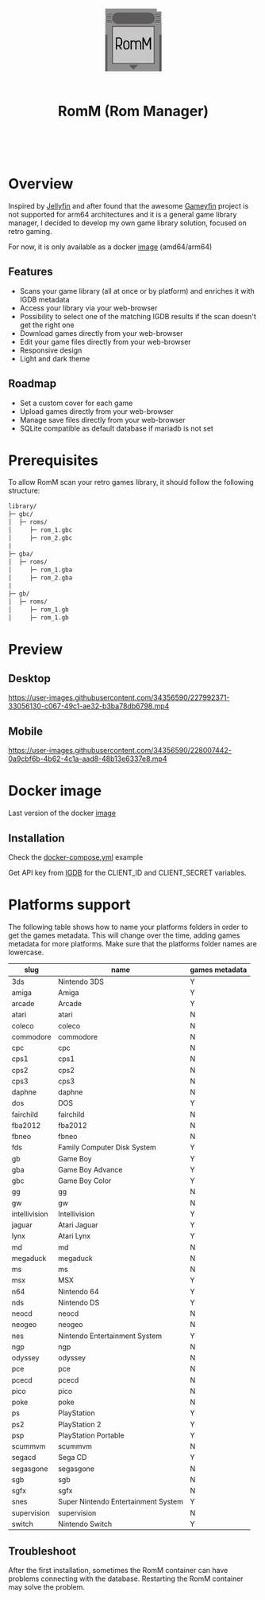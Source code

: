 <div align="center">
  <img src="romm.svg" height="128px" width="auto" alt="Gameyfin Logo">
  <h1 style="padding:20px;">RomM (Rom Manager)</h1>
  <br/><br/>
</div>

# Overview

Inspired by [Jellyfin](https://jellyfin.org/) and after found that the awesome [Gameyfin](https://github.com/grimsi/gameyfin) project is not supported for arm64 architectures and it is a general game library manager, I decided to develop my own game library solution, focused on retro gaming.

For now, it is only available as a docker [image](https://hub.docker.com/r/zurdi15/romm) (amd64/arm64)

## Features

* Scans your game library (all at once or by platform) and enriches it with IGDB metadata
* Access your library via your web-browser
* Possibility to select one of the matching IGDB results if the scan doesn't get the right one
* Download games directly from your web-browser
* Edit your game files directly from your web-browser
* Responsive design
* Light and dark theme

## Roadmap

* Set a custom cover for each game
* Upload games directly from your web-browser
* Manage save files directly from your web-browser
* SQLite compatible as default database if mariadb is not set

# Prerequisites

To allow RomM scan your retro games library, it should follow the following structure:

```
library/
├─ gbc/
│  ├─ roms/
│     ├─ rom_1.gbc
│     ├─ rom_2.gbc
|
├─ gba/
│  ├─ roms/
│     ├─ rom_1.gba
│     ├─ rom_2.gba
|
├─ gb/
│  ├─ roms/
│     ├─ rom_1.gb
│     ├─ rom_1.gb
```

# Preview

## Desktop

https://user-images.githubusercontent.com/34356590/227992371-33056130-c067-49c1-ae32-b3ba78db6798.mp4

## Mobile

https://user-images.githubusercontent.com/34356590/228007442-0a9cbf6b-4b62-4c1a-aad8-48b13e6337e8.mp4

# Docker image

Last version of the docker [image](https://hub.docker.com/r/zurdi15/romm/tags)

## Installation

Check the [docker-compose.yml](https://github.com/zurdi15/romm/blob/master/docker/docker-compose.example.yml) example

Get API key from [IGDB](https://api-docs.igdb.com/#about) for the CLIENT_ID and CLIENT_SECRET variables. 

# Platforms support

The following table shows how to name your platforms folders in order to get the games metadata. This will change over the time, adding games metadata for more platforms. Make sure that the platforms folder names are lowercase.

| slug          | name                                | games metadata |
|---------------|-------------------------------------|----------------|
| 3ds           | Nintendo 3DS                        | Y              |
| amiga         | Amiga                               | Y              |
| arcade        | Arcade                              | Y              |
| atari         | atari                               | N              |
| coleco        | coleco                              | N              |
| commodore     | commodore                           | N              |
| cpc           | cpc                                 | N              |
| cps1          | cps1                                | N              |
| cps2          | cps2                                | N              |
| cps3          | cps3                                | N              |
| daphne        | daphne                              | N              |
| dos           | DOS                                 | Y              |
| fairchild     | fairchild                           | N              |
| fba2012       | fba2012                             | N              |
| fbneo         | fbneo                               | N              |
| fds           | Family Computer Disk System         | Y              |
| gb            | Game Boy                            | Y              |
| gba           | Game Boy Advance                    | Y              |
| gbc           | Game Boy Color                      | Y              |
| gg            | gg                                  | N              |
| gw            | gw                                  | N              |
| intellivision | Intellivision                       | Y              |
| jaguar        | Atari Jaguar                        | Y              |
| lynx          | Atari Lynx                          | Y              |
| md            | md                                  | N              |
| megaduck      | megaduck                            | N              |
| ms            | ms                                  | N              |
| msx           | MSX                                 | Y              |
| n64           | Nintendo 64                         | Y              |
| nds           | Nintendo DS                         | Y              |
| neocd         | neocd                               | N              |
| neogeo        | neogeo                              | N              |
| nes           | Nintendo Entertainment System       | Y              |
| ngp           | ngp                                 | N              |
| odyssey       | odyssey                             | N              |
| pce           | pce                                 | N              |
| pcecd         | pcecd                               | N              |
| pico          | pico                                | N              |
| poke          | poke                                | N              |
| ps            | PlayStation                         | Y              |
| ps2           | PlayStation 2                       | Y              |
| psp           | PlayStation Portable                | Y              |
| scummvm       | scummvm                             | N              |
| segacd        | Sega CD                             | Y              |
| segasgone     | segasgone                           | N              |
| sgb           | sgb                                 | N              |
| sgfx          | sgfx                                | N              |
| snes          | Super Nintendo Entertainment System | Y              |
| supervision   | supervision                         | N              |
| switch        | Nintendo Switch                     | Y              |

## Troubleshoot

After the first installation, sometimes the RomM container can have problems connecting with the database. Restarting the RomM container may solve the problem.
